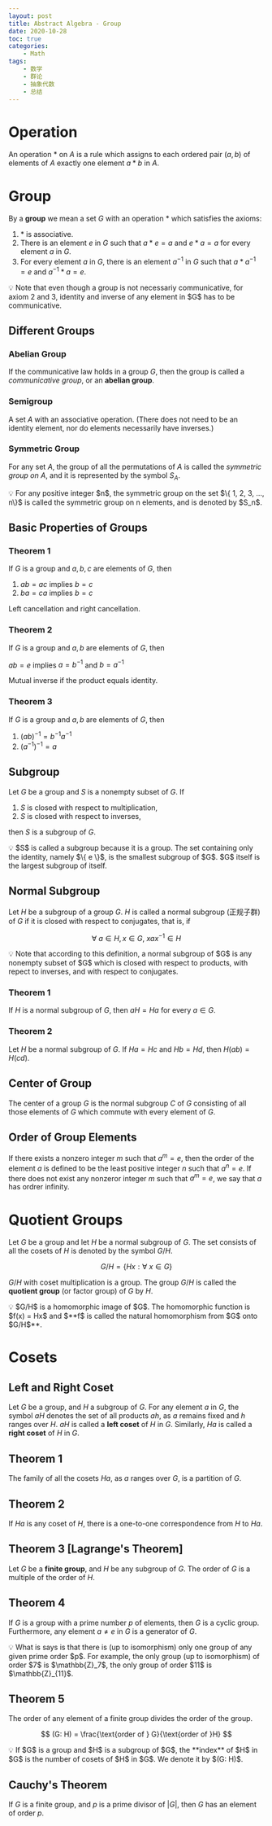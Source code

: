 ```yaml
---
layout: post
title: Abstract Algebra - Group
date: 2020-10-28
toc: true
categories:
    - Math
tags:
    - 数学
    - 群论
    - 抽象代数
    - 总结
---
```


# Operation

An operation $*$ on $A$ is a rule which assigns to each ordered pair $(a, b)$ of elements of $A$ exactly one element $a * b$ in $A$.

# Group

By a **group** we mean a set $G$ with an operation $*$ which satisfies the axioms:

1. $*$ is associative.
2. There is an element $e$ in $G$ such that $a * e = a$ and $e * a = a$ for every element $a$ in $G$.
3. For every element $a$ in $G$, there is an element $a^{-1}$ in $G$ such that $a * a^{-1} = e$ and $a^{-1} * a = e$.

<aside>
💡 Note that even though a group is not necessariy communicative, for axiom 2 and 3, identity and inverse of any element in $G$ has to be communicative.

</aside>

## Different Groups

### Abelian Group

If the communicative law holds in a group $G$, then the group is called a *communicative group*, or an **abelian group**.

### Semigroup

A set $A$ with an associative operation. (There does not need to be an identity element, nor do elements necessarily have inverses.)

### Symmetric Group

For any set $A$, the group of all the permutations of $A$ is called the *symmetric group on $A$*, and it is represented by the symbol $S_A$.

<aside>
💡 For any positive integer $n$, the symmetric group on the set $\{ 1, 2, 3, ..., n\}$ is called the symmetric group on n elements, and is denoted by $S_n$.

</aside>

## Basic Properties of Groups

### Theorem 1

If $G$ is a group and $a, b, c$ are elements of $G$, then

1.  $ab = ac$ implies $b =c$
2. $ba = ca$ implies $b = c$

Left cancellation and right cancellation.

### Theorem 2

If $G$ is a group and $a, b$ are elements of $G$, then

$ab = e$ implies $a = b^{-1}$ and $b = a^{-1}$

Mutual inverse if the product equals identity.

### Theorem 3

If $G$ is a group and $a, b$ are elements of $G$, then

1. $(ab)^{-1} = b^{-1}a^{-1}$
2. $(a^{-1})^{-1} = a$

## Subgroup

Let $G$ be a group and $S$ is a nonempty subset of $G$. If

1. $S$ is closed with respect to multiplication,
2. $S$ is closed with respect to inverses,

then $S$ is a subgroup of $G$.

<aside>
💡 $S$ is called a subgroup because it is a group. The set containing only the identity, namely $\{ e \}$, is the smallest subgroup of $G$. $G$ itself is the largest subgroup of itself.

</aside>

## Normal Subgroup

Let $H$ be a subgroup of a group $G$. $H$ is called a normal subgroup (正规子群) of $G$ if it is closed with respect to conjugates, that is, if

$$
\forall \ a \in H, x \in G, \  xax^{-1} \in H
$$

<aside>
💡 Note that according to this definition, a normal subgroup of $G$ is any nonempty subset of $G$ which is closed with respect to products, with repect to inverses, and with respect to conjugates.

</aside>

### Theorem 1

If $H$ is a normal subgroup of $G$, then $aH = Ha$ for every $a \in G$.

### Theorem 2

Let $H$ be a normal subgroup of $G$. If $Ha = Hc$ and $Hb = Hd$, then $H(ab) = H(cd)$.

## Center of Group

The center of a group $G$ is the normal subgroup $C$ of $G$ consisting of all those elements of $G$ which commute with every element of $G$.

## Order of Group Elements

If there exists a nonzero integer $m$ such that $a^m = e$, then the order of the element $a$ is defined to be the least positive integer $n$ such that $a^n = e$. If there does not exist any nonzeror integer $m$ such that $a^m = e$, we say that $a$ has ordrer infinity.

# Quotient Groups

Let $G$ be a group and let $H$ be a normal subgroup of $G$. The set consists of all the cosets of $H$ is denoted by the symbol $G/H$.

$$
G/H = \{Hx : \forall \ x \in G \}
$$

$G/H$ with coset multiplication is a group. The group $G/H$ is called the **quotient group** (or factor group) of $G$ by $H$.

<aside>
💡 $G/H$ is a homomorphic image of $G$. The homomorphic function is $f(x) = Hx$ and $**f$ is called the natural homomorphism from $G$ onto $G/H$**.

</aside>

# Cosets

## Left and Right Coset

Let $G$ be a group, and $H$ a subgroup of $G$. For any element $a$ in $G$, the symbol $aH$ denotes the set of all products $ah$, as $a$ remains fixed and $h$ ranges over $H$. $aH$ is called a **left coset** of $H$ in $G$. Similarly, $Ha$ is called a **right coset** of $H$ in $G$.

## Theorem 1

The family of all the cosets $Ha$, as $a$ ranges over $G$, is a partition of $G$.

## Theorem 2

If $Ha$ is any coset of $H$, there is a one-to-one correspondence from $H$ to $Ha$.

## Theorem 3 [Lagrange's Theorem]

Let $G$ be a **finite group**, and $H$ be any subgroup of $G$. The order of $G$ is a multiple of the order of $H$.

## Theorem 4

If $G$ is a group with a prime number $p$ of elements, then $G$ is a cyclic group. Furthermore, any element $a \neq e$ in $G$ is a generator of $G$.

<aside>
💡 What is says is that there is (up to isomorphism) only one group of any given prime order $p$. For example, the only group (up to isomorphism) of order $7$  is $\mathbb{Z}_7$, the only group of order $11$ is $\mathbb{Z}_{11}$.

</aside>

## Theorem 5

The order of any element of a finite group divides the order of the group.

$$
(G: H) = \frac{\text{order of } G}{\text{order of }H}
$$

<aside>
💡 If $G$ is a group and $H$ is a subgroup of $G$, the **index** of $H$ in $G$ is the number of cosets of $H$ in $G$. We denote it by $(G: H)$.

</aside>

## Cauchy's Theorem

If $G$ is a finite group, and $p$ is a prime divisor of $|G|$, then $G$ has an element of order $p$.